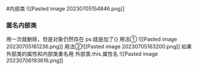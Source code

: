 #内部类
![[Pasted image 20230705154846.png]]
### 匿名内部类
用一次就删除，但是对象仍然存在
ps:就是加了{}
用法①
![[Pasted image 20230705161236.png]]
用法②![[Pasted image 20230705163200.png]]
如果外部类的属性和内部类重名用    外部类.this.属性名
![[Pasted image 20230706193616.png]]
